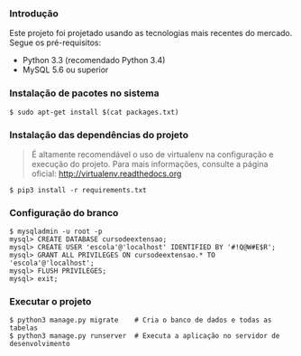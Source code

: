 ### Introdução
Este projeto foi projetado usando as tecnologias mais recentes do
mercado. Segue os pré-requisitos:  
* Python 3.3 (recomendado Python 3.4)  
* MySQL 5.6 ou superior  
### Instalação de pacotes no sistema
```shell
$ sudo apt-get install $(cat packages.txt)
```
### Instalação das dependências do projeto
> É altamente recomendável o uso de virtualenv na configuração e
> execução do projeto. Para mais informações, consulte a página oficial:
> http://virtualenv.readthedocs.org

```shell
$ pip3 install -r requirements.txt
```
### Configuração do branco  
```shell
$ mysqladmin -u root -p 
mysql> CREATE DATABASE cursodeextensao;
mysql> CREATE USER 'escola'@'localhost' IDENTIFIED BY '#!Q@W#E$R';
mysql> GRANT ALL PRIVILEGES ON cursodeextensao.* TO 'escola'@'localhost';
mysql> FLUSH PRIVILEGES;
mysql> exit;
```
### Executar o projeto  
```shell
$ python3 manage.py migrate    # Cria o banco de dados e todas as tabelas
$ python3 manage.py runserver  # Executa a aplicação no servidor de desenvolvimento
```
